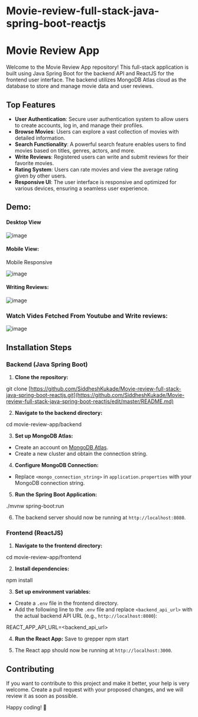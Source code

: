 # Movie-review-full-stack-java-spring-boot-reactjs
 
 
# Movie Review App

Welcome to the Movie Review App repository! This full-stack application is built using Java Spring Boot for the backend API and ReactJS for the frontend user interface. The backend utilizes MongoDB Atlas cloud as the database to store and manage movie data and user reviews.

## Top Features

- **User Authentication**: Secure user authentication system to allow users to create accounts, log in, and manage their profiles.
- **Browse Movies**: Users can explore a vast collection of movies with detailed information.
- **Search Functionality**: A powerful search feature enables users to find movies based on titles, genres, actors, and more.
- **Write Reviews**: Registered users can write and submit reviews for their favorite movies.
- **Rating System**: Users can rate movies and view the average rating given by other users.
- **Responsive UI**: The user interface is responsive and optimized for various devices, ensuring a seamless user experience.

## Demo:
#### Desktop View
![image](https://github.com/SiddheshKukade/Movie-review-full-stack-java-spring-boot-reactjs/assets/65951872/3c1a2734-880d-4bd1-8259-6c9933487fb3)
#### Mobile View:
Mobile Responsive

![image](https://github.com/SiddheshKukade/Movie-review-full-stack-java-spring-boot-reactjs/assets/65951872/3150c436-62cf-44a7-9399-f056ab6e0ec8)
#### Writing Reviews:
![image](https://github.com/SiddheshKukade/Movie-review-full-stack-java-spring-boot-reactjs/assets/65951872/4d2264de-a891-4e51-a63a-5f11fb2acc59)

### Watch Vides Fetched From Youtube and Write reviews:
![image](https://github.com/SiddheshKukade/Movie-review-full-stack-java-spring-boot-reactjs/assets/65951872/4c687d94-913d-4e87-99be-3b1cb49fc497)

## Installation Steps

### Backend (Java Spring Boot)

1. **Clone the repository:**
 
git clone [https://github.com/SiddheshKukade/Movie-review-full-stack-java-spring-boot-reactjs.git](https://github.com/SiddheshKukade/Movie-review-full-stack-java-spring-boot-reactjs/edit/master/README.md)
 

2. **Navigate to the backend directory:**
 
cd movie-review-app/backend

 

3. **Set up MongoDB Atlas:**
- Create an account on [MongoDB Atlas](https://www.mongodb.com/cloud/atlas).
- Create a new cluster and obtain the connection string.

4. **Configure MongoDB Connection:**
- Replace `<mongo_connection_string>` in `application.properties` with your MongoDB connection string.

5. **Run the Spring Boot Application:**
 
./mvnw spring-boot:run
 

6. The backend server should now be running at `http://localhost:8080`.

### Frontend (ReactJS)

1. **Navigate to the frontend directory:**
 
cd movie-review-app/frontend
 

2. **Install dependencies:**
 
npm install
 

3. **Set up environment variables:**
- Create a `.env` file in the frontend directory.
- Add the following line to the `.env` file and replace `<backend_api_url>` with the actual backend API URL (e.g., `http://localhost:8080`):
 
REACT_APP_API_URL=<backend_api_url>
 

4. **Run the React App:**
Save to grepper
npm start
 

5. The React app should now be running at `http://localhost:3000`.

## Contributing

If you want to contribute to this project and make it better, your help is very welcome. Create a pull request with your proposed changes, and we will review it as soon as possible.

Happy coding! 🚀
